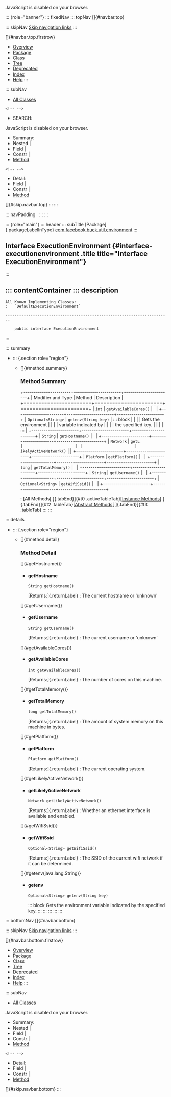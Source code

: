 <div>

JavaScript is disabled on your browser.

</div>

::: {role="banner"}
::: fixedNav
::: topNav
[]{#navbar.top}

::: skipNav
[Skip navigation links](#skip.navbar.top "Skip navigation links")
:::

[]{#navbar.top.firstrow}

-   [Overview](../../../../../index.html)
-   [Package](package-summary.html)
-   Class
-   [Tree](package-tree.html)
-   [Deprecated](../../../../../deprecated-list.html)
-   [Index](../../../../../index-all.html)
-   [Help](../../../../../help-doc.html)
:::

::: subNav
-   [All Classes](../../../../../allclasses.html)

```{=html}
<!-- -->
```
-   SEARCH:

<div>

<div>

JavaScript is disabled on your browser.

</div>

</div>

<div>

-   Summary: 
-   Nested \| 
-   Field \| 
-   Constr \| 
-   [Method](#method.summary)

```{=html}
<!-- -->
```
-   Detail: 
-   Field \| 
-   Constr \| 
-   [Method](#method.detail)

</div>

[]{#skip.navbar.top}
:::
:::

::: navPadding
 
:::
:::

::: {role="main"}
::: header
::: subTitle
[Package]{.packageLabelInType} [com.facebook.buck.util.environment](package-summary.html)
:::

## Interface ExecutionEnvironment {#interface-executionenvironment .title title="Interface ExecutionEnvironment"}
:::

::: contentContainer
::: description
-   

    All Known Implementing Classes:
    :   `DefaultExecutionEnvironment`

    ------------------------------------------------------------------------

        public interface ExecutionEnvironment
:::

::: summary
-   ::: {.section role="region"}
    -   []{#method.summary}

        ### Method Summary

        +-----------------------+-----------------------+-----------------------+
        | Modifier and Type     | Method                | Description           |
        +=======================+=======================+=======================+
        | `int`                 | `getAvailableCores()` |                       |
        +-----------------------+-----------------------+-----------------------+
        | `Optional<String>`    | `getenv​(String key)`  | ::: block             |
        |                       |                       | Gets the environment  |
        |                       |                       | variable indicated by |
        |                       |                       | the specified key.    |
        |                       |                       | :::                   |
        +-----------------------+-----------------------+-----------------------+
        | `String`              | `getHostname()`       |                       |
        +-----------------------+-----------------------+-----------------------+
        | `Network`             | `getL                 |                       |
        |                       | ikelyActiveNetwork()` |                       |
        +-----------------------+-----------------------+-----------------------+
        | `Platform`            | `getPlatform()`       |                       |
        +-----------------------+-----------------------+-----------------------+
        | `long`                | `getTotalMemory()`    |                       |
        +-----------------------+-----------------------+-----------------------+
        | `String`              | `getUsername()`       |                       |
        +-----------------------+-----------------------+-----------------------+
        | `Optional<String>`    | `getWifiSsid()`       |                       |
        +-----------------------+-----------------------+-----------------------+

        : [All Methods[ ]{.tabEnd}]{#t0 .activeTableTab}[[Instance
        Methods](javascript:show(2);)[ ]{.tabEnd}]{#t2
        .tableTab}[[Abstract
        Methods](javascript:show(4);)[ ]{.tabEnd}]{#t3 .tableTab}
    :::
:::

::: details
-   ::: {.section role="region"}
    -   []{#method.detail}

        ### Method Detail

        []{#getHostname()}

        -   #### getHostname

            ``` methodSignature
            String getHostname()
            ```

            [Returns:]{.returnLabel}
            :   The current hostname or \'unknown\'

        []{#getUsername()}

        -   #### getUsername

            ``` methodSignature
            String getUsername()
            ```

            [Returns:]{.returnLabel}
            :   The current username or \'unknown\'

        []{#getAvailableCores()}

        -   #### getAvailableCores

            ``` methodSignature
            int getAvailableCores()
            ```

            [Returns:]{.returnLabel}
            :   The number of cores on this machine.

        []{#getTotalMemory()}

        -   #### getTotalMemory

            ``` methodSignature
            long getTotalMemory()
            ```

            [Returns:]{.returnLabel}
            :   The amount of system memory on this machine in bytes.

        []{#getPlatform()}

        -   #### getPlatform

            ``` methodSignature
            Platform getPlatform()
            ```

            [Returns:]{.returnLabel}
            :   The current operating system.

        []{#getLikelyActiveNetwork()}

        -   #### getLikelyActiveNetwork

            ``` methodSignature
            Network getLikelyActiveNetwork()
            ```

            [Returns:]{.returnLabel}
            :   Whether an ethernet interface is available and enabled.

        []{#getWifiSsid()}

        -   #### getWifiSsid

            ``` methodSignature
            Optional<String> getWifiSsid()
            ```

            [Returns:]{.returnLabel}
            :   The SSID of the current wifi network if it can be
                determined.

        []{#getenv(java.lang.String)}

        -   #### getenv

            ``` methodSignature
            Optional<String> getenv​(String key)
            ```

            ::: block
            Gets the environment variable indicated by the specified
            key.
            :::
    :::
:::
:::
:::

::: bottomNav
[]{#navbar.bottom}

::: skipNav
[Skip navigation links](#skip.navbar.bottom "Skip navigation links")
:::

[]{#navbar.bottom.firstrow}

-   [Overview](../../../../../index.html)
-   [Package](package-summary.html)
-   Class
-   [Tree](package-tree.html)
-   [Deprecated](../../../../../deprecated-list.html)
-   [Index](../../../../../index-all.html)
-   [Help](../../../../../help-doc.html)
:::

::: subNav
-   [All Classes](../../../../../allclasses.html)

<div>

<div>

JavaScript is disabled on your browser.

</div>

</div>

<div>

-   Summary: 
-   Nested \| 
-   Field \| 
-   Constr \| 
-   [Method](#method.summary)

```{=html}
<!-- -->
```
-   Detail: 
-   Field \| 
-   Constr \| 
-   [Method](#method.detail)

</div>

[]{#skip.navbar.bottom}
:::
